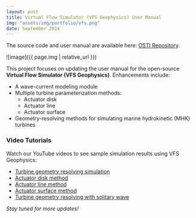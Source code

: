 ```yaml
---
layout: post
title: Virtual Flow Simulator (VFS Geophysics) User Manual  
img: "assets/img/portfolio/vfs.png"  
date: September 2014  
---
```


The source code and user manual are available here: [OSTI Repository](https://www.osti.gov/biblio/1997004).  

![image]({{ page.img | relative_url }})  

This project focuses on updating the user manual for the open-source **Virtual Flow Simulator (VFS Geophysics)**. Enhancements include:  

- A wave-current modeling module  
- Multiple turbine parameterization methods:  
  - Actuator disk  
  - Actuator line  
  - Actuator surface  
- Geometry-resolving methods for simulating marine hydrokinetic (MHK) turbines  

### Video Tutorials  

Watch our YouTube videos to see sample simulation results using VFS Geophysics:  

- [Turbine geometry resolving simulation](https://youtu.be/EV9pvWQRSC0)
- [Actuator disk method](https://youtu.be/tYO5VASpVSw) 
- [Actuator line method](https://youtu.be/OOc4nDtJAhQ)
- [Actuator surface method](https://youtu.be/pDuRRlfRC1k)
- [Turbine geometry resolving with solitary wave](https://youtu.be/lkqLnAahn2c)

*Stay tuned for more updates!*  
